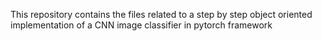 This repository contains the files related to a step by step object oriented implementation of a CNN image classifier in pytorch framework
